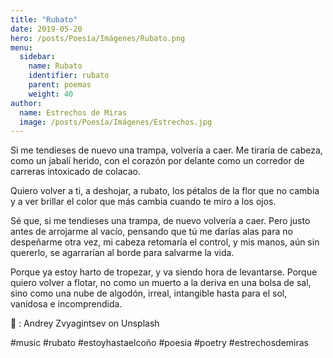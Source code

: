 ```yaml
---
title: "Rubato"
date: 2019-05-20
hero: /posts/Poesía/Imágenes/Rubato.png
menu:
  sidebar:
    name: Rubato
    identifier: rubato
    parent: poemas
    weight: 40
author:
  name: Estrechos de Miras
  image: /posts/Poesía/Imágenes/Estrechos.jpg
---
```


Si me tendieses de nuevo una trampa, volvería a caer. Me tiraría de cabeza, como un jabalí herido, con el corazón por delante como un corredor de carreras intoxicado de colacao.

Quiero volver a ti, a deshojar, a rubato, los pétalos de la flor que no cambia y a ver brillar el color que más cambia cuando te miro a los ojos.

Sé que, si me tendieses una trampa, de nuevo volvería a caer. Pero justo antes de arrojarme al vacío, pensando que tú me darías alas para no despeñarme otra vez, mi cabeza retomaría el control, y mis manos, aún sin quererlo, se agarrarían al borde para salvarme la vida.

Porque ya estoy harto de tropezar, y va siendo hora de levantarse. Porque quiero volver a flotar, no como un muerto a la deriva en una bolsa de sal, sino como una nube de algodón, irreal, intangible hasta para el sol, vanidosa e incomprendida.

📸 : Andrey Zvyagintsev on Unsplash

#music #rubato #estoyhastaelcoño #poesia #poetry #estrechosdemiras
